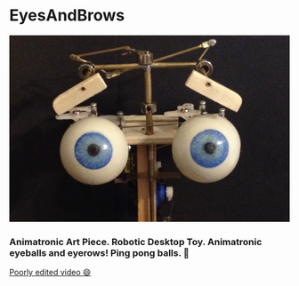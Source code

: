 # EyesAndBrows
![EyesAndBrows](EyesAndBrows.png)
### Animatronic Art Piece.  Robotic Desktop Toy.  Animatronic eyeballs and eyerows! Ping pong balls. 🤖

[Poorly edited video 😄](https://www.youtube.com/watch?v=YwRVqYJf5oo)
